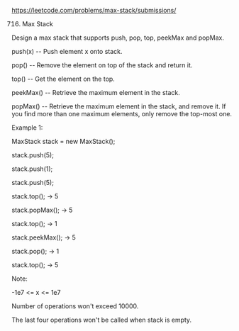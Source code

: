 https://leetcode.com/problems/max-stack/submissions/

716. Max Stack

Design a max stack that supports push, pop, top, peekMax and popMax.

push(x) -- Push element x onto stack.

pop() -- Remove the element on top of the stack and return it.

top() -- Get the element on the top.

peekMax() -- Retrieve the maximum element in the stack.

popMax() -- Retrieve the maximum element in the stack, and remove it. If you find more than one maximum elements, only remove the 
top-most one.

Example 1:

MaxStack stack = new MaxStack();

stack.push(5); 

stack.push(1);

stack.push(5);

stack.top(); -> 5

stack.popMax(); -> 5

stack.top(); -> 1

stack.peekMax(); -> 5

stack.pop(); -> 1

stack.top(); -> 5

Note:

-1e7 <= x <= 1e7

Number of operations won't exceed 10000.

The last four operations won't be called when stack is empty.